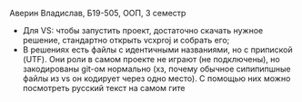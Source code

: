 Аверин Владислав, Б19-505, ООП, 3 семестр

 - Для VS: чтобы запустить проект, достаточно скачать нужное решение, стандартно открыть vcxproj и собрать его;
 - В решениях есть файлы с идентичными названиями, но с припиской (UTF). Они роли в самом проекте не играют (не подключены), но закодированы git-ом нормально (хз, почему обычное сипипипшные файлы из vs он кодирует через одно место). С помощью них можно посмотреть русский текст на самом гите